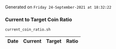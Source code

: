 Generated on `Friday 24-September-2021 at 18:32:22`

### Current to Target Coin Ratio
`current_coin_ratio.sh`

Date|Current|Target|Ratio
---|---|---|---

